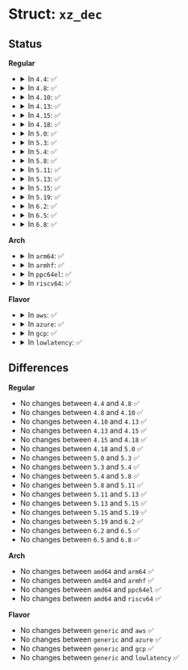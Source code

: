 # Struct: <code>xz_dec</code>

## Status
<b>Regular</b>
<ul>
<li>
<details>
<summary>In <code>4.4</code>: ✅</summary>

```c
struct xz_dec {
    enum (anon) sequence;
    uint32_t pos;
    vli_type vli;
    size_t in_start;
    size_t out_start;
    uint32_t crc32;
    enum xz_check check_type;
    enum xz_mode mode;
    bool allow_buf_error;
    struct (anon) block_header;
    struct (anon) block;
    struct (anon) index;
    struct (anon) temp;
    struct xz_dec_lzma2 *lzma2;
    struct xz_dec_bcj *bcj;
    bool bcj_active;
};
```
</details>
</li>
<li>
<details>
<summary>In <code>4.8</code>: ✅</summary>

```c
struct xz_dec {
    enum (anon) sequence;
    uint32_t pos;
    vli_type vli;
    size_t in_start;
    size_t out_start;
    uint32_t crc32;
    enum xz_check check_type;
    enum xz_mode mode;
    bool allow_buf_error;
    struct (anon) block_header;
    struct (anon) block;
    struct (anon) index;
    struct (anon) temp;
    struct xz_dec_lzma2 *lzma2;
    struct xz_dec_bcj *bcj;
    bool bcj_active;
};
```
</details>
</li>
<li>
<details>
<summary>In <code>4.10</code>: ✅</summary>

```c
struct xz_dec {
    enum (anon) sequence;
    uint32_t pos;
    vli_type vli;
    size_t in_start;
    size_t out_start;
    uint32_t crc32;
    enum xz_check check_type;
    enum xz_mode mode;
    bool allow_buf_error;
    struct (anon) block_header;
    struct (anon) block;
    struct (anon) index;
    struct (anon) temp;
    struct xz_dec_lzma2 *lzma2;
    struct xz_dec_bcj *bcj;
    bool bcj_active;
};
```
</details>
</li>
<li>
<details>
<summary>In <code>4.13</code>: ✅</summary>

```c
struct xz_dec {
    enum (anon) sequence;
    uint32_t pos;
    vli_type vli;
    size_t in_start;
    size_t out_start;
    uint32_t crc32;
    enum xz_check check_type;
    enum xz_mode mode;
    bool allow_buf_error;
    struct (anon) block_header;
    struct (anon) block;
    struct (anon) index;
    struct (anon) temp;
    struct xz_dec_lzma2 *lzma2;
    struct xz_dec_bcj *bcj;
    bool bcj_active;
};
```
</details>
</li>
<li>
<details>
<summary>In <code>4.15</code>: ✅</summary>

```c
struct xz_dec {
    enum (anon) sequence;
    uint32_t pos;
    vli_type vli;
    size_t in_start;
    size_t out_start;
    uint32_t crc32;
    enum xz_check check_type;
    enum xz_mode mode;
    bool allow_buf_error;
    struct (anon) block_header;
    struct (anon) block;
    struct (anon) index;
    struct (anon) temp;
    struct xz_dec_lzma2 *lzma2;
    struct xz_dec_bcj *bcj;
    bool bcj_active;
};
```
</details>
</li>
<li>
<details>
<summary>In <code>4.18</code>: ✅</summary>

```c
struct xz_dec {
    enum (anon) sequence;
    uint32_t pos;
    vli_type vli;
    size_t in_start;
    size_t out_start;
    uint32_t crc32;
    enum xz_check check_type;
    enum xz_mode mode;
    bool allow_buf_error;
    struct (anon) block_header;
    struct (anon) block;
    struct (anon) index;
    struct (anon) temp;
    struct xz_dec_lzma2 *lzma2;
    struct xz_dec_bcj *bcj;
    bool bcj_active;
};
```
</details>
</li>
<li>
<details>
<summary>In <code>5.0</code>: ✅</summary>

```c
struct xz_dec {
    enum (anon) sequence;
    uint32_t pos;
    vli_type vli;
    size_t in_start;
    size_t out_start;
    uint32_t crc32;
    enum xz_check check_type;
    enum xz_mode mode;
    bool allow_buf_error;
    struct (anon) block_header;
    struct (anon) block;
    struct (anon) index;
    struct (anon) temp;
    struct xz_dec_lzma2 *lzma2;
    struct xz_dec_bcj *bcj;
    bool bcj_active;
};
```
</details>
</li>
<li>
<details>
<summary>In <code>5.3</code>: ✅</summary>

```c
struct xz_dec {
    enum (anon) sequence;
    uint32_t pos;
    vli_type vli;
    size_t in_start;
    size_t out_start;
    uint32_t crc32;
    enum xz_check check_type;
    enum xz_mode mode;
    bool allow_buf_error;
    struct (anon) block_header;
    struct (anon) block;
    struct (anon) index;
    struct (anon) temp;
    struct xz_dec_lzma2 *lzma2;
    struct xz_dec_bcj *bcj;
    bool bcj_active;
};
```
</details>
</li>
<li>
<details>
<summary>In <code>5.4</code>: ✅</summary>

```c
struct xz_dec {
    enum (anon) sequence;
    uint32_t pos;
    vli_type vli;
    size_t in_start;
    size_t out_start;
    uint32_t crc32;
    enum xz_check check_type;
    enum xz_mode mode;
    bool allow_buf_error;
    struct (anon) block_header;
    struct (anon) block;
    struct (anon) index;
    struct (anon) temp;
    struct xz_dec_lzma2 *lzma2;
    struct xz_dec_bcj *bcj;
    bool bcj_active;
};
```
</details>
</li>
<li>
<details>
<summary>In <code>5.8</code>: ✅</summary>

```c
struct xz_dec {
    enum (anon) sequence;
    uint32_t pos;
    vli_type vli;
    size_t in_start;
    size_t out_start;
    uint32_t crc32;
    enum xz_check check_type;
    enum xz_mode mode;
    bool allow_buf_error;
    struct (anon) block_header;
    struct (anon) block;
    struct (anon) index;
    struct (anon) temp;
    struct xz_dec_lzma2 *lzma2;
    struct xz_dec_bcj *bcj;
    bool bcj_active;
};
```
</details>
</li>
<li>
<details>
<summary>In <code>5.11</code>: ✅</summary>

```c
struct xz_dec {
    enum (anon) sequence;
    uint32_t pos;
    vli_type vli;
    size_t in_start;
    size_t out_start;
    uint32_t crc32;
    enum xz_check check_type;
    enum xz_mode mode;
    bool allow_buf_error;
    struct (anon) block_header;
    struct (anon) block;
    struct (anon) index;
    struct (anon) temp;
    struct xz_dec_lzma2 *lzma2;
    struct xz_dec_bcj *bcj;
    bool bcj_active;
};
```
</details>
</li>
<li>
<details>
<summary>In <code>5.13</code>: ✅</summary>

```c
struct xz_dec {
    enum (anon) sequence;
    uint32_t pos;
    vli_type vli;
    size_t in_start;
    size_t out_start;
    uint32_t crc32;
    enum xz_check check_type;
    enum xz_mode mode;
    bool allow_buf_error;
    struct (anon) block_header;
    struct (anon) block;
    struct (anon) index;
    struct (anon) temp;
    struct xz_dec_lzma2 *lzma2;
    struct xz_dec_bcj *bcj;
    bool bcj_active;
};
```
</details>
</li>
<li>
<details>
<summary>In <code>5.15</code>: ✅</summary>

```c
struct xz_dec {
    enum (anon) sequence;
    uint32_t pos;
    vli_type vli;
    size_t in_start;
    size_t out_start;
    uint32_t crc32;
    enum xz_check check_type;
    enum xz_mode mode;
    bool allow_buf_error;
    struct (anon) block_header;
    struct (anon) block;
    struct (anon) index;
    struct (anon) temp;
    struct xz_dec_lzma2 *lzma2;
    struct xz_dec_bcj *bcj;
    bool bcj_active;
};
```
</details>
</li>
<li>
<details>
<summary>In <code>5.19</code>: ✅</summary>

```c
struct xz_dec {
    enum (anon) sequence;
    uint32_t pos;
    vli_type vli;
    size_t in_start;
    size_t out_start;
    uint32_t crc32;
    enum xz_check check_type;
    enum xz_mode mode;
    bool allow_buf_error;
    struct (anon) block_header;
    struct (anon) block;
    struct (anon) index;
    struct (anon) temp;
    struct xz_dec_lzma2 *lzma2;
    struct xz_dec_bcj *bcj;
    bool bcj_active;
};
```
</details>
</li>
<li>
<details>
<summary>In <code>6.2</code>: ✅</summary>

```c
struct xz_dec {
    enum (anon) sequence;
    uint32_t pos;
    vli_type vli;
    size_t in_start;
    size_t out_start;
    uint32_t crc32;
    enum xz_check check_type;
    enum xz_mode mode;
    bool allow_buf_error;
    struct (anon) block_header;
    struct (anon) block;
    struct (anon) index;
    struct (anon) temp;
    struct xz_dec_lzma2 *lzma2;
    struct xz_dec_bcj *bcj;
    bool bcj_active;
};
```
</details>
</li>
<li>
<details>
<summary>In <code>6.5</code>: ✅</summary>

```c
struct xz_dec {
    enum (anon) sequence;
    uint32_t pos;
    vli_type vli;
    size_t in_start;
    size_t out_start;
    uint32_t crc32;
    enum xz_check check_type;
    enum xz_mode mode;
    bool allow_buf_error;
    struct (anon) block_header;
    struct (anon) block;
    struct (anon) index;
    struct (anon) temp;
    struct xz_dec_lzma2 *lzma2;
    struct xz_dec_bcj *bcj;
    bool bcj_active;
};
```
</details>
</li>
<li>
<details>
<summary>In <code>6.8</code>: ✅</summary>

```c
struct xz_dec {
    enum (anon) sequence;
    uint32_t pos;
    vli_type vli;
    size_t in_start;
    size_t out_start;
    uint32_t crc32;
    enum xz_check check_type;
    enum xz_mode mode;
    bool allow_buf_error;
    struct (anon) block_header;
    struct (anon) block;
    struct (anon) index;
    struct (anon) temp;
    struct xz_dec_lzma2 *lzma2;
    struct xz_dec_bcj *bcj;
    bool bcj_active;
};
```
</details>
</li>
</ul>
<b>Arch</b>
<ul>
<li>
<details>
<summary>In <code>arm64</code>: ✅</summary>

```c
struct xz_dec {
    enum (anon) sequence;
    uint32_t pos;
    vli_type vli;
    size_t in_start;
    size_t out_start;
    uint32_t crc32;
    enum xz_check check_type;
    enum xz_mode mode;
    bool allow_buf_error;
    struct (anon) block_header;
    struct (anon) block;
    struct (anon) index;
    struct (anon) temp;
    struct xz_dec_lzma2 *lzma2;
    struct xz_dec_bcj *bcj;
    bool bcj_active;
};
```
</details>
</li>
<li>
<details>
<summary>In <code>armhf</code>: ✅</summary>

```c
struct xz_dec {
    enum (anon) sequence;
    uint32_t pos;
    vli_type vli;
    size_t in_start;
    size_t out_start;
    uint32_t crc32;
    enum xz_check check_type;
    enum xz_mode mode;
    bool allow_buf_error;
    struct (anon) block_header;
    struct (anon) block;
    struct (anon) index;
    struct (anon) temp;
    struct xz_dec_lzma2 *lzma2;
    struct xz_dec_bcj *bcj;
    bool bcj_active;
};
```
</details>
</li>
<li>
<details>
<summary>In <code>ppc64el</code>: ✅</summary>

```c
struct xz_dec {
    enum (anon) sequence;
    uint32_t pos;
    vli_type vli;
    size_t in_start;
    size_t out_start;
    uint32_t crc32;
    enum xz_check check_type;
    enum xz_mode mode;
    bool allow_buf_error;
    struct (anon) block_header;
    struct (anon) block;
    struct (anon) index;
    struct (anon) temp;
    struct xz_dec_lzma2 *lzma2;
    struct xz_dec_bcj *bcj;
    bool bcj_active;
};
```
</details>
</li>
<li>
<details>
<summary>In <code>riscv64</code>: ✅</summary>

```c
struct xz_dec {
    enum (anon) sequence;
    uint32_t pos;
    vli_type vli;
    size_t in_start;
    size_t out_start;
    uint32_t crc32;
    enum xz_check check_type;
    enum xz_mode mode;
    bool allow_buf_error;
    struct (anon) block_header;
    struct (anon) block;
    struct (anon) index;
    struct (anon) temp;
    struct xz_dec_lzma2 *lzma2;
    struct xz_dec_bcj *bcj;
    bool bcj_active;
};
```
</details>
</li>
</ul>
<b>Flavor</b>
<ul>
<li>
<details>
<summary>In <code>aws</code>: ✅</summary>

```c
struct xz_dec {
    enum (anon) sequence;
    uint32_t pos;
    vli_type vli;
    size_t in_start;
    size_t out_start;
    uint32_t crc32;
    enum xz_check check_type;
    enum xz_mode mode;
    bool allow_buf_error;
    struct (anon) block_header;
    struct (anon) block;
    struct (anon) index;
    struct (anon) temp;
    struct xz_dec_lzma2 *lzma2;
    struct xz_dec_bcj *bcj;
    bool bcj_active;
};
```
</details>
</li>
<li>
<details>
<summary>In <code>azure</code>: ✅</summary>

```c
struct xz_dec {
    enum (anon) sequence;
    uint32_t pos;
    vli_type vli;
    size_t in_start;
    size_t out_start;
    uint32_t crc32;
    enum xz_check check_type;
    enum xz_mode mode;
    bool allow_buf_error;
    struct (anon) block_header;
    struct (anon) block;
    struct (anon) index;
    struct (anon) temp;
    struct xz_dec_lzma2 *lzma2;
    struct xz_dec_bcj *bcj;
    bool bcj_active;
};
```
</details>
</li>
<li>
<details>
<summary>In <code>gcp</code>: ✅</summary>

```c
struct xz_dec {
    enum (anon) sequence;
    uint32_t pos;
    vli_type vli;
    size_t in_start;
    size_t out_start;
    uint32_t crc32;
    enum xz_check check_type;
    enum xz_mode mode;
    bool allow_buf_error;
    struct (anon) block_header;
    struct (anon) block;
    struct (anon) index;
    struct (anon) temp;
    struct xz_dec_lzma2 *lzma2;
    struct xz_dec_bcj *bcj;
    bool bcj_active;
};
```
</details>
</li>
<li>
<details>
<summary>In <code>lowlatency</code>: ✅</summary>

```c
struct xz_dec {
    enum (anon) sequence;
    uint32_t pos;
    vli_type vli;
    size_t in_start;
    size_t out_start;
    uint32_t crc32;
    enum xz_check check_type;
    enum xz_mode mode;
    bool allow_buf_error;
    struct (anon) block_header;
    struct (anon) block;
    struct (anon) index;
    struct (anon) temp;
    struct xz_dec_lzma2 *lzma2;
    struct xz_dec_bcj *bcj;
    bool bcj_active;
};
```
</details>
</li>
</ul>

## Differences
<b>Regular</b>
<ul>
<li>
No changes between <code>4.4</code> and <code>4.8</code> ✅
</li>
<li>
No changes between <code>4.8</code> and <code>4.10</code> ✅
</li>
<li>
No changes between <code>4.10</code> and <code>4.13</code> ✅
</li>
<li>
No changes between <code>4.13</code> and <code>4.15</code> ✅
</li>
<li>
No changes between <code>4.15</code> and <code>4.18</code> ✅
</li>
<li>
No changes between <code>4.18</code> and <code>5.0</code> ✅
</li>
<li>
No changes between <code>5.0</code> and <code>5.3</code> ✅
</li>
<li>
No changes between <code>5.3</code> and <code>5.4</code> ✅
</li>
<li>
No changes between <code>5.4</code> and <code>5.8</code> ✅
</li>
<li>
No changes between <code>5.8</code> and <code>5.11</code> ✅
</li>
<li>
No changes between <code>5.11</code> and <code>5.13</code> ✅
</li>
<li>
No changes between <code>5.13</code> and <code>5.15</code> ✅
</li>
<li>
No changes between <code>5.15</code> and <code>5.19</code> ✅
</li>
<li>
No changes between <code>5.19</code> and <code>6.2</code> ✅
</li>
<li>
No changes between <code>6.2</code> and <code>6.5</code> ✅
</li>
<li>
No changes between <code>6.5</code> and <code>6.8</code> ✅
</li>
</ul>
<b>Arch</b>
<ul>
<li>
No changes between <code>amd64</code> and <code>arm64</code> ✅
</li>
<li>
No changes between <code>amd64</code> and <code>armhf</code> ✅
</li>
<li>
No changes between <code>amd64</code> and <code>ppc64el</code> ✅
</li>
<li>
No changes between <code>amd64</code> and <code>riscv64</code> ✅
</li>
</ul>
<b>Flavor</b>
<ul>
<li>
No changes between <code>generic</code> and <code>aws</code> ✅
</li>
<li>
No changes between <code>generic</code> and <code>azure</code> ✅
</li>
<li>
No changes between <code>generic</code> and <code>gcp</code> ✅
</li>
<li>
No changes between <code>generic</code> and <code>lowlatency</code> ✅
</li>
</ul>
